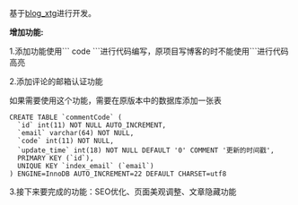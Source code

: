 基于[blog_xtg](https://github.com/xtg20121013/blog_xtg)进行开发。

**增加功能:**


1.添加功能使用\``` code \```进行代码编写，原项目写博客的时不能使用```进行代码高亮

2.添加评论的邮箱认证功能

如果需要使用这个功能，需要在原版本中的数据库添加一张表

```
CREATE TABLE `commentCode` (
  `id` int(11) NOT NULL AUTO_INCREMENT,
  `email` varchar(64) NOT NULL,
  `code` int(11) NOT NULL,
  `update_time` int(18) NOT NULL DEFAULT '0' COMMENT '更新的时间戳',
  PRIMARY KEY (`id`),
  UNIQUE KEY `index_email` (`email`)
) ENGINE=InnoDB AUTO_INCREMENT=22 DEFAULT CHARSET=utf8
```

3.接下来要完成的功能：SEO优化、页面美观调整、文章隐藏功能